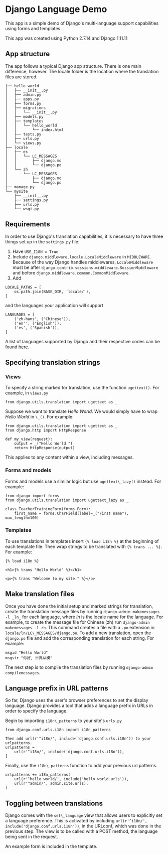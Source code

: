 # Django Language Demo
This app is a simple demo of Django's multi-language support capabilities using forms and templates. 

This app was created using Python 2.7.14 and Django 1.11.11

## App structure
The app follows a typical Django app structure. There is one main difference, however. The locale folder is the location where the translation files are stored. 

```
├── hello_world
│   ├── __init__.py
│   ├── admin.py
│   ├── apps.py
│   ├── forms.py
│   ├── migrations
│   │   └── __init__.py
│   ├── models.py
│   ├── templates
│   │   └── hello_world
│   │       └── index.html
│   ├── tests.py
│   ├── urls.py
│   └── views.py
├── locale
│   ├── es
│   │   └── LC_MESSAGES
│   │       ├── django.mo
│   │       └── django.po
│   └── zh
│       └── LC_MESSAGES
│           ├── django.mo
│           └── django.po
├── manage.py
└── mysite
    ├── __init__.py
    ├── settings.py
    ├── urls.py
    └── wsgi.py
``` 

## Requirements
In order to use Django's translation capabilities, it is necessary to have three things set up in the `settings.py` file: 
1. Have `USE_I18N = True` 
2. Include `django.middleware.locale.LocaleMiddleware` in `MIDDLEWARE`. Because of the way Django handles middlewares, `LocaleMiddleware` must be after `django.contrib.sessions.middleware.SessionMiddleware` and before `django.middleware.common.CommonMiddleware`. 
3. Add
```
LOCALE_PATHS = [
    os.path.join(BASE_DIR, 'locale/'),
]
```
and the languages your application will support
```
LANGUAGES = [
    ('zh-hans', ('Chinese')),
    ('en'', ('English')),
    ('es', ('Spanish')),
]
```
A list of languages supported by Django and their respective codes can be found [here](https://github.com/django/django/blob/master/django/conf/locale/__init__.py).

## Specifying translation strings
### Views
To specify a string marked for translation, use the function `ugettext()`. For example, in `views.py` 
```
from django.utils.translation import ugettext as _
```
Suppose we want to translate _Hello World_. We would simply have to wrap _Hello World_ in `\_()`. For example:
```
from django.utils.translation import ugettext as _
from django.http import HttpResponse

def my_view(request):
    output = _("Hello World.")
    return HttpResponse(output)
```
This applies to any content within a view, including messages.
### Forms and models
Forms and models use a similar logic but use `ugettext\_lazy()` instead. For example:
```
from django import forms
from django.utils.translation import ugettext_lazy as _

class TeacherTrainingForm(forms.Form):
    first_name = forms.CharField(label=_("First name"), max_length=100)
```
### Templates
To use translations in templates insert `{% load i18n %}` at the beginning of each template file. Then wrap strings to be translated with `{% trans ... %}`. For example:
```
{% load i18n %} 

<h1>{% trans "Hello World" %}</h1>

<p>{% trans "Welcome to my site." %}</p>
```
## Make translation files
Once you have done the initial setup and marked strings for translation, create the translation message files by running `django-admin makemessages -l _ln_` for each language, where _ln_ is the locale name for the language. For example, to create the message file for Chinese (zh) run `django-admin makemessages -l zh`. This command creates a file with a `.po` extension in `locale/ln/LC\_MESSAGES/django.po`. 
To add a new translation, open the `django.po` file and add the corresponding translation for each string. For example:
```
msgid "Hello World"
msgstr "你好, 世界从模"
```
The next step is to compile the translation files by running `django-admin compilemessages`.

## Language prefix in URL patterns
So far, Django uses the user's browser preferences to set the display language. Django provides a tool that adds a language prefix in URLs in order to specify the language. 

Begin by importing `i18n\_patterns` to your site's `urls.py`
```
from django.conf.urls.i18n import i18n_patterns

Then add url(r'^i18n/', include('django.conf.urls.i18n')) to your urlpatterns.
urlpatterns = 
    url(r'^i18n/', include('django.conf.urls.i18n')),
]
```
Finally, use the `i18n\_patterns` function to add your previous url patterns.
```
urlpatterns += i18n_patterns(
    url(r'^hello_world/', include('hello_world.urls')),
    url(r'^admin/', admin.site.urls),
)
```
## Toggling between translations
Django comes with the `set\_language` view that allows users to explicitly set a language preference. This is activated by including `url(r'^i18n/', include('django.conf.urls.i18n'))`, in the URLconf, which was done in the previous step. The view is to be called with a POST method, the language being sent in the request.

An example form is included in the template. 


